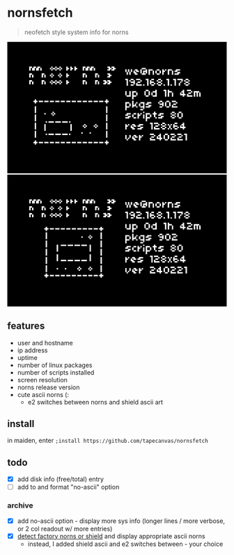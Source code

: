 # nornsfetch
> neofetch style system info for norns

![screenshot showing ascii art norns and system info displayed on norns screen](norns.png)
![screenshot showing ascii art norns shield and system info displayed on norns screen](shield.png)

## features
- user and hostname
- ip address
- uptime
- number of linux packages
- number of scripts installed
- screen resolution
- norns release version
- cute ascii norns (:
  - e2 switches between norns and shield ascii art

## install
in maiden, enter `;install https://github.com/tapecanvas/nornsfetch`

## todo
- [x] add disk info (free/total) entry
- [ ] add to and format "no-ascii" option

### archive
- [x] add no-ascii option - display more sys info (longer lines / more verbose, or 2 col readout w/ more entries) 
- [x] [detect factory norns or shield](https://monome.org/docs/norns/api/modules/norns.html) and display appropriate ascii norns
  - instead, I added shield ascii and e2 switches between - your choice 
